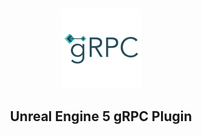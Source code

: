 <p align="center">
    <br>
    <img src="Resources/Icon128.png" alt="gRPC" width="128">
    <h2 align="center">Unreal Engine 5 gRPC Plugin</h2>
</p>


